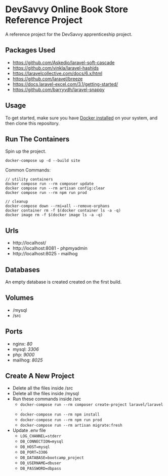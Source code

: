 # DevSavvy Online Book Store Reference Project

A reference project for the DevSavvy apprenticeship project.

## Packages Used

* https://github.com/Askedio/laravel-soft-cascade
* https://github.com/vinkla/laravel-hashids
* https://laravelcollective.com/docs/6.x/html
* https://github.com/laravel/breeze
* https://docs.laravel-excel.com/3.1/getting-started/
* https://github.com/barryvdh/laravel-snappy

## Usage

To get started, make sure you have [Docker installed](https://docs.docker.com/get-docker/) on your system, and then clone this repository.

## Run The Containers

Spin up the project.

    docker-compose up -d --build site

Common Commands:

    // utility containers
    docker compose run --rm composer update
    docker compose run --rm artisan config:clear
    docker compose run --rm npm run prod
    
    // cleanup
    docker-compose down --rmi=all --remove-orphans
    docker container rm -f $(docker container ls -a -q)
    docker image rm -f $(docker image ls -a -q)

## Urls

* http://localhost/
* http://localhost:8081 - phpmyadmin
* http://localhost:8025 - mailhog

## Databases

An empty database is created created on the first build.

## Volumes

* /mysql
* /src

## Ports

* nginx: *80*
* mysql: *3306*
* php: *9000*
* mailhog: *8025*

## Create A New Project

* Delete all the files inside /src
* Delete all the files inside /mysql
* Run these commands inside /src
    * `docker-compose run --rm composer create-project laravel/laravel .`
    * `docker-compose run --rm npm install`
    * `docker-compose run --rm npm run prod`
    * `docker-compose run --rm artisan migrate:fresh`
* Update .env file
    * `LOG_CHANNEL=stderr`    
    * `DB_CONNECTION=mysql`
    * `DB_HOST=mysql`
    * `DB_PORT=3306`
    * `DB_DATABASE=bootcamp_project`
    * `DB_USERNAME=dbuser`
    * `DB_PASSWORD=dbpass`